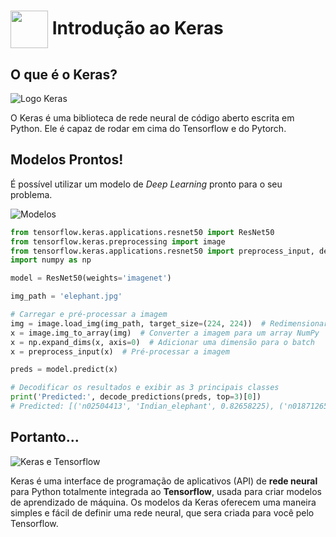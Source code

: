 <h1>
     <img align="center" width="60px" src="https://hermes.dio.me/courses/badge/dabc8205-4a91-473c-acbd-b310d8db3df2.png">
    <span>Introdução ao Keras</span>
</h1>

## O que é o Keras? 
![Logo Keras](https://didatica.tech/wp-content/uploads/2022/08/Keras.png)

O Keras é uma biblioteca de rede neural de código aberto escrita em Python. Ele é capaz de rodar em cima do Tensorflow e do Pytorch. 

## Modelos Prontos!
É possível utilizar um modelo de *Deep Learning* pronto para o seu problema. 

![Modelos](https://github.com/user-attachments/assets/c2db655f-22d9-4300-898b-5777cbad933e)

```python
from tensorflow.keras.applications.resnet50 import ResNet50
from tensorflow.keras.preprocessing import image
from tensorflow.keras.applications.resnet50 import preprocess_input, decode_predictions
import numpy as np

model = ResNet50(weights='imagenet')

img_path = 'elephant.jpg'

# Carregar e pré-processar a imagem
img = image.load_img(img_path, target_size=(224, 224))  # Redimensionar a imagem
x = image.img_to_array(img)  # Converter a imagem para um array NumPy
x = np.expand_dims(x, axis=0)  # Adicionar uma dimensão para o batch
x = preprocess_input(x)  # Pré-processar a imagem

preds = model.predict(x)

# Decodificar os resultados e exibir as 3 principais classes
print('Predicted:', decode_predictions(preds, top=3)[0])
# Predicted: [('n02504413', 'Indian_elephant', 0.82658225), ('n01871265', 'tusker', 0.1122), ...]
```

## Portanto...
![Keras e Tensorflow](https://encrypted-tbn0.gstatic.com/images?q=tbn:ANd9GcTmcl2nAnK1NpO9-9mAmJ_4vyA9jB_isn_skA&s)

Keras é uma interface de programação de aplicativos (API) de **rede neural** para Python totalmente integrada ao **Tensorflow**, usada para criar modelos de aprendizado de máquina. Os modelos da Keras oferecem uma maneira simples e fácil de definir uma rede neural, que sera criada para você pelo Tensorflow. 
